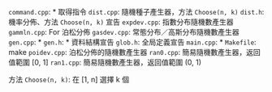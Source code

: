 `command.cpp`: * 取得指令
`dist.cpp`: 隨機種子產生器，方法 `Choose(n, k)`
`dist.h`: 機率分佈、方法 `Choose(n, k)` 宣告
`expdev.cpp`: 指數分布隨機數產生器
`gammln.cpp`: For 泊松分佈
`gasdev.cpp`: 常態分布／高斯分布隨機數產生器
`gen.cpp`: *
`gen.h`: * 資料結構宣告
`glob.h`: 全局定義宣告
`main.cpp`: *
`Makefile`: make
`poidev.cpp`: 泊松分佈的隨機數產生器
`ran0.cpp`: 簡易隨機數產生器，返回值範圍 [0, 1]
`ran1.cpp`: 簡易隨機數產生器，返回值範圍 (0, 1)

方法 `Choose(n, k)`: 在 [1, n] 選擇 k 個